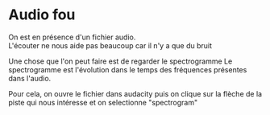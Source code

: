 # Audio fou

On est en présence d'un fichier audio.  
L'écouter ne nous aide pas beaucoup car il n'y a que du bruit

Une chose que l'on peut faire est de regarder le spectrogramme 
Le spectrogramme est l'évolution dans le temps des fréquences présentes dans l'audio.

Pour cela, on ouvre le fichier dans audacity puis on clique sur la flèche de la piste qui nous intéresse et on selectionne "spectrogram"